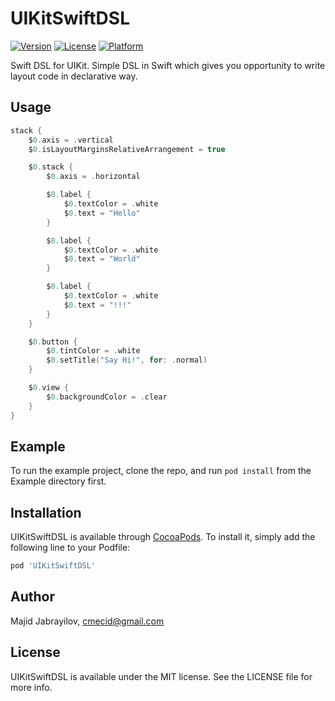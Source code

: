 # UIKitSwiftDSL

[![Version](https://img.shields.io/cocoapods/v/UIKitSwiftDSL.svg?style=flat)](https://cocoapods.org/pods/UIKitSwiftDSL)
[![License](https://img.shields.io/cocoapods/l/UIKitSwiftDSL.svg?style=flat)](https://cocoapods.org/pods/UIKitSwiftDSL)
[![Platform](https://img.shields.io/cocoapods/p/UIKitSwiftDSL.svg?style=flat)](https://cocoapods.org/pods/UIKitSwiftDSL)

Swift DSL for UIKit. Simple DSL in Swift which gives you opportunity to write layout code in declarative way.

## Usage

```swift
stack {
    $0.axis = .vertical
    $0.isLayoutMarginsRelativeArrangement = true

    $0.stack {
        $0.axis = .horizontal

        $0.label {
            $0.textColor = .white
            $0.text = "Hello"
        }

        $0.label {
            $0.textColor = .white
            $0.text = "World"
        }

        $0.label {
            $0.textColor = .white
            $0.text = "!!!"
        }
    }

    $0.button {
        $0.tintColor = .white
        $0.setTitle("Say Hi!", for: .normal)
    }

    $0.view {
        $0.backgroundColor = .clear
    }
}
```

## Example

To run the example project, clone the repo, and run `pod install` from the Example directory first.

## Installation

UIKitSwiftDSL is available through [CocoaPods](https://cocoapods.org). To install
it, simply add the following line to your Podfile:

```ruby
pod 'UIKitSwiftDSL'
```

## Author

Majid Jabrayilov, cmecid@gmail.com

## License

UIKitSwiftDSL is available under the MIT license. See the LICENSE file for more info.
